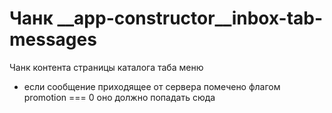 # Чанк __app-constructor__inbox-tab-messages

Чанк контента страницы каталога таба меню

* если сообщение приходящее от сервера помечено флагом 
promotion === 0 оно должно попадать сюда
